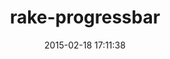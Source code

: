 ---
layout: post
title:  "rake-progressbar"
repo:   "ondrejbartas/rake-progressbar"
date:   2015-02-18 17:11:38
gemurl: http://github.com/ondrejbartas/rake-progressbar
---